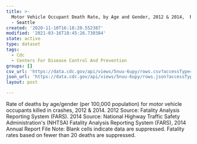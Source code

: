 ```yaml
---
title: >-
  Motor Vehicle Occupant Death Rate, by Age and Gender, 2012 & 2014,  Region 10
  - Seattle
created: '2020-11-10T16:18:20.552387'
modified: '2021-03-16T18:45:26.730384'
state: active
type: dataset
tags:
  - Cdc
  - Centers For Disease Control And Prevention
groups: []
csv_url: 'https://data.cdc.gov/api/views/5nuu-6upy/rows.csv?accessType=DOWNLOAD'
json_url: 'https://data.cdc.gov/api/views/5nuu-6upy/rows.json?accessType=DOWNLOAD'
layout: post

---
```

Rate of deaths by age/gender (per 100,000 population) for motor vehicle occupants killed in crashes, 2012 & 2014. 2012 Source: Fatality Analysis Reporting System (FARS). 2014 Source: National Highway Traffic Safety Administration's (NHTSA) Fatality Analysis Reporting System (FARS), 2014 Annual Report File Note: Blank cells indicate data are suppressed. Fatality rates based on fewer than 20 deaths are suppressed.
